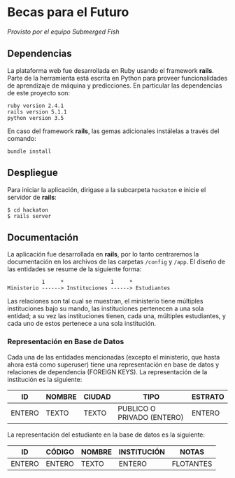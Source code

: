 # Becas para el Futuro

*Provisto por el equipo Submerged Fish*

## Dependencias
La plataforma web fue desarrollada en Ruby usando el framework **rails**. Parte de la herramienta está escrita en Python para proveer funcionalidades de aprendizaje de máquina y predicciones. En particular las dependencias de este proyecto son:

    ruby version 2.4.1
    rails version 5.1.1
    python version 3.5
    
En caso del framework **rails**, las gemas adicionales instálelas a través del comando:

    bundle install
    
## Despliegue
Para iniciar la aplicación, dirigase a la subcarpeta `hackaton` e inicie el servidor de **rails**:

    $ cd hackaton
    $ rails server
    
## Documentación
La aplicación fue desarrollada en **rails**, por lo tanto centraremos la documentación en los archivos de las carpetas `/config` y `/app`. El diseño de las entidades se resume de la siguiente forma:

               1     *               1     *
    Ministerio ------> Instituciones ------> Estudiantes
    
Las relaciones son tal cual se muestran, el ministerio tiene múltiples instituciones bajo su mando, las instituciones pertenecen a una sola entidad; a su vez las instituciones tienen, cada una, múltiples estudiantes, y cada uno de estos pertenece a una sola institución.

### Representación en Base de Datos
Cada una de las entidades mencionadas (excepto el ministerio, que hasta ahora está como superuser) tiene una representación en base de datos y relaciones de dependencia (FOREIGN KEYS). La representación de la institución es la siguiente:

 |   ID  | NOMBRE | CIUDAD |            TIPO            | ESTRATO | 
 |-------|--------|--------|----------------------------|---------|
 |ENTERO | TEXTO  |  TEXTO | PUBLICO O PRIVADO (ENTERO) | ENTERO  |

La representación del estudiante en la base de datos es la siguiente:

|   ID  | CÓDIGO | NOMBRE | INSTITUCIÓN |   NOTAS   |
|-------|--------|--------|-------------|-----------|
|ENTERO | ENTERO |  TEXTO |    ENTERO   | FLOTANTES |

